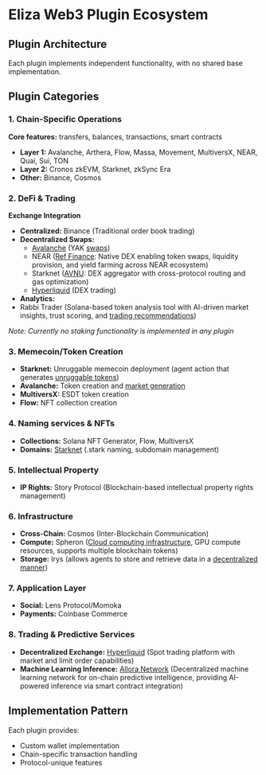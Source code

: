 # Eliza Web3 Plugin Ecosystem

## Plugin Architecture

Each plugin implements independent functionality, with no shared base implementation.

## Plugin Categories

### 1. Chain-Specific Operations

**Core features:** transfers, balances, transactions, smart contracts

- **Layer 1:** Avalanche, Arthera, Flow, Massa, Movement, MultiversX, NEAR, Quai, Sui, TON
- **Layer 2:** Cronos zkEVM, Starknet, zkSync Era
- **Other:** Binance, Cosmos

### 2. DeFi & Trading

**Exchange Integration**

- **Centralized:** Binance (Traditional order book trading)
- **Decentralized Swaps:**
  - [Avalanche](https://github.com/harmony-one/eliza-harmony/blob/develop/packages/plugin-avalanche/README.md) (YAK [swaps](https://github.com/harmony-one/eliza-harmony/blob/develop/packages/plugin-avalanche/src/actions/yakSwap.ts))
  - NEAR ([Ref Finance](https://github.com/harmony-one/eliza-harmony/blob/develop/packages/plugin-near/src/actions/swap.ts): Native DEX enabling token swaps, liquidity provision, and yield farming across NEAR ecosystem)
  - Starknet ([AVNU](https://github.com/harmony-one/eliza-harmony/blob/develop/packages/plugin-starknet/src/actions/swap.ts): DEX aggregator with cross-protocol routing and gas optimization)
  - [Hyperliquid](https://github.com/harmony-one/eliza-harmony/blob/develop/packages/plugin-hyperliquid/README.md) (DEX trading)
- **Analytics:**
- Rabbi Trader (Solana-based token analysis tool with AI-driven market insights, trust scoring, and [trading recommendations](https://github.com/harmony-one/eliza-harmony/blob/develop/packages/plugin-rabbi-trader/src/actions/analyzeTrade.ts))

*Note: Currently no staking functionality is implemented in any plugin*

### 3. Memecoin/Token Creation

- **Starknet:** Unruggable memecoin deployment (agent action that generates [unruggable tokens](https://github.com/harmony-one/eliza-harmony/blob/develop/packages/plugin-starknet/src/actions/unruggable.ts))
- **Avalanche:** Token creation and [market generation](https://github.com/harmony-one/eliza-harmony/blob/develop/packages/plugin-avalanche/src/utils/tokenMill.ts)
- **MultiversX:** ESDT token creation
- **Flow:** NFT collection creation

### 4. Naming services & NFTs

- **Collections:** Solana NFT Generator, Flow, MultiversX
- **Domains:** [Starknet](https://github.com/harmony-one/eliza-harmony/tree/develop/packages/plugin-starknet) (.stark naming, subdomain management)

### 5. Intellectual Property
- **IP Rights:** Story Protocol (Blockchain-based intellectual property rights management)

### 6. Infrastructure

- **Cross-Chain:** Cosmos (Inter-Blockchain Communication)
- **Compute:** Spheron ([Cloud computing infrastructure](https://github.com/harmony-one/eliza-harmony/tree/develop/packages/plugin-spheron), GPU compute resources, supports multiple blockchain tokens)
- **Storage:** Irys (allows agents to store and retrieve data in a [decentralized manner](https://github.com/harmony-one/eliza-harmony/tree/develop/packages/plugin-irys))

### 7. Application Layer

- **Social:** Lens Protocol/Momoka
- **Payments:** Coinbase Commerce

### 8. Trading & Predictive Services


- **Decentralized Exchange:** [Hyperliquid](https://github.com/harmony-one/eliza-harmony/blob/develop/packages/plugin-hyperliquid/README.md) (Spot trading platform with market and limit order capabilities)
- **Machine Learning Inference:** [Allora Network](https://docs.allora.network/devs/get-started/overview)  (Decentralized machine learning network for on-chain predictive intelligence, providing AI-powered inference via smart contract integration)

## Implementation Pattern

Each plugin provides:

- Custom wallet implementation
- Chain-specific transaction handling
- Protocol-unique features
